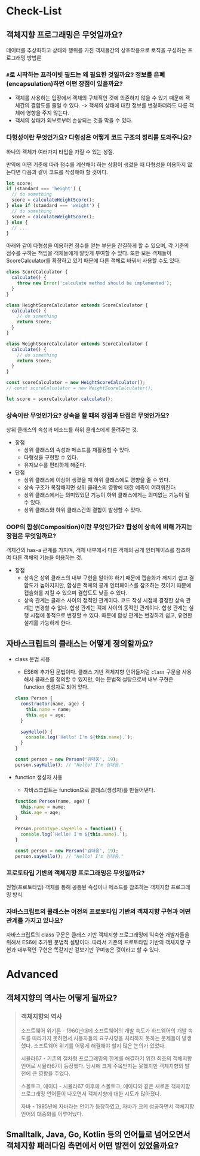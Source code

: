 # Check-List

## 객체지향 프로그래밍은 무엇일까요?

데이터를 추상화하고 상태와 행위를 가진 객체들간의 상호작용으로 로직을 구성하는 프로그래밍 방법론

### `#`로 시작하는 프라이빗 필드는 왜 필요한 것일까요? 정보를 은폐(encapsulation)하면 어떤 장점이 있을까요?

- 객체를 사용하는 입장에서 객체의 구체적인 것에 의존하지 않을 수 있기 때문에 객체간의 결합도를 줄일 수 있다. -> 객체의 상태에 대한 정보를 변경하더라도 다른 객체에 영향을 주지 않는다.
- 객체의 상태가 외부로부터 손상되는 것을 막을 수 있다.

### 다형성이란 무엇인가요? 다형성은 어떻게 코드 구조의 정리를 도와주나요?

하나의 객체가 여러가지 타입을 가질 수 있는 성질.

만약에 어떤 기준에 따라 점수를 계산해야 하는 상황이 생겼을 때 다형성을 이용하지 않는다면 다음과 같이 코드를 작성해야 할 것이다.

```javascript
let score;
if (standard === 'height') {
  // do something
  score = calculateHeightScore();
} else if (standard === 'weight') {
  // do something
  score = calculateWeightScore();
} else {
  // ...
}
```

아래와 같이 다형성을 이용하면 점수를 얻는 부분을 간결하게 할 수 있으며, 각 기준의 점수를 구하는 책임을 객체들에게 알맞게 부여할 수 있다. 또한 모든 객체들이 ScoreCalculator를 확장하고 있기 때문에 다른 객체로 바꿔서 사용할 수도 있다.

```javascript
class ScoreCalculator {
  calculate() {
    throw new Error('calculate method should be implemented');
  }
}

class HeightScoreCalculator extends ScoreCalculator {
  calculate() {
    // do something
    return score;
  }
}

class WeightScoreCalculator extends ScoreCalculator {
  calculate() {
    // do something
    return score;
  }
}

const scoreCalculator = new HeightScoreCalculator();
// const scoreCalculator = new WeightScoreCalculator();

let score = scoreCalculator.calculate();
```

### 상속이란 무엇인가요? 상속을 할 때의 장점과 단점은 무엇인가요?

상위 클래스의 속성과 메소드를 하위 클래스에게 물려주는 것.

- 장점
  - 상위 클래스의 속성과 메소드를 재활용할 수 있다.
  - 다형성을 구현할 수 있다.
  - 유지보수를 편리하게 해준다.
- 단점
  - 상위 클래스에 이상이 생겼을 때 하위 클래스에도 영향을 줄 수 있다.
  - 상속 구조가 복잡해지면 상위 클래스의 영향에 대한 예측이 어려워진다.
  - 상위 클래스에서는 의미있었던 기능이 하위 클래스에게는 의미없는 기능이 될 수 있다.
  - 상위 클래스와 하위 클래스간의 결합이 발생할 수 있다.

### OOP의 합성(Composition)이란 무엇인가요? 합성이 상속에 비해 가지는 장점은 무엇일까요?

객체간의 has-a 관계를 가지며, 객체 내부에서 다른 객체의 공개 인터페이스를 참조하여 다른 객체의 기능을 이용하는 것.

- 장점
  - 상속은 상위 클래스의 내부 구현을 알아야 하기 때문에 캡슐화가 깨지기 쉽고 결합도가 높아지지만, 합성은 객체의 공개 인터페이스를 참조하는 것이기 때문에 캡슐화를 지킬 수 있으며 결합도도 낮출 수 있다.
  - 상속 관계는 클래스 사이의 정적인 관계이다. 코드 작성 시점에 결정한 상속 관계는 변경할 수 없다. 합성 관계는 객체 사이의 동적인 관계이다. 합성 관계는 실행 시점에 동적으로 변경할 수 있다. 때문에 합성 관계는 변경하기 쉽고, 유연한 설계를 가능하게 한다.

## 자바스크립트의 클래스는 어떻게 정의할까요?

- class 문법 사용

  - ES6에 추가된 문법이다. 클래스 기반 객체지향 언어들처럼 `class` 구문을 사용해서 클래스를 정의할 수 있지만, 이는 문법적 설탕으로써 내부 구현은 function 생성자로 되어 있다.

  ```javascript
  class Person {
    constructor(name, age) {
      this.name = name;
      this.age = age;
    }
    
    sayHello() {
      console.log(`Hello! I'm ${this.name}.`);
    }
  }
  
  const person = new Person('김대웅', 19);
  person.sayHello(); // "Hello! I'm 김대웅."
  ```

- function 생성자 사용

  - 자바스크립트는 function으로 클래스(생성자)를 만들어낸다.

  ```javascript
  function Person(name, age) {
    this.name = name;
    this.age = age;
  }
  
  Person.prototype.sayHello = function() {
    console.log(`Hello! I'm ${this.name}.`);
  }
  
  const person = new Person('김대웅', 19);
  person.sayHello(); // "Hello! I'm 김대웅."
  ```

### 프로토타입 기반의 객체지향 프로그래밍은 무엇일까요?

원형(프로토타입) 객체를 통해 공통된 속성이나 메소드를 참조하는 객체지향 프로그래밍 방식.

### 자바스크립트의 클래스는 이전의 프로토타입 기반의 객체지향 구현과 어떤 관계를 가지고 있나요?

자바스크립트의 class 구문은 클래스 기반 객체지향 프로그래밍에 익숙한 개발자들을 위해서 ES6에 추가된 문법적 설탕이다. 따라서 기존의 프로토타입 기반의 객체지향 구현과 내부적인 구현은 똑같지만 겉보기만 꾸며놓은 것이라고 할 수 있다.

# Advanced

## 객체지향의 역사는 어떻게 될까요?

> ### 객체지향의 역사
>
> 소프트웨어 위기론 - 1960년대에 소프트웨어의 개발 속도가 하드웨어의 개발 속도를 따라가지 못하면서 사용자들의 요구사항을 처리하지 못하는 문제들이 발생했다. 소프트웨어 위기를 어떻게 해결해야 할지 많은 논의가 있었다.
>
> 시뮬라67 - 기존의 절차형 프로그래밍의 한계를 해결하기 위한 최초의 객체지향 언어로 시뮬라67이 등장했다. 당시에 크게 주목받지는 못했지만 객체지향의 발전에 큰 영향을 주었다.
>
> 스몰토크, 에이다 - 시뮬라67 이후에 스몰토크, 에이다와 같은 새로운 객체지향 프로그래밍 언어들이 나오면서 객체지향에 대한 시도가 많아졌다.
>
> 자바 - 1995년에 자바라는 언어가 등장하였고, 자바가 크게 성공하면서 객체지향 언어의 대중화를 이루어냈다.

## Smalltalk, Java, Go, Kotlin 등의 언어들로 넘어오면서 객체지향 패러다임 측면에서 어떤 발전이 있었을까요?